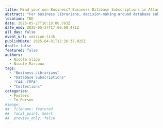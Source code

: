 ```yaml
---
title: Mind your own Business? Business Database Subscriptions in Atlantic Canadian Postsecondary Libraries
abstract: "For business librarians, decision-making around database subscriptions can prove complex. Decisions made in the past, possibly by now-retired librarians, have a huge influence on what an institution offers. How can librarians be sure these past decisions reflect what is best for their libraries’ futures? This project analyses the business database holdings of Council of Atlantic Academic Libraries/ Conseil des Bibliothèques Postsecondaires de l’Atlantique (CAAL-CBPA) member libraries and national comparison schools to determine which business databases are most popular in our region. Our goal is to provide business librarians, especially early career librarians, data-based insights into collections decision making."
location: TBD
date: 2025-05-27T16:10:00.763Z
date_end: 2025-05-27T17:00:00.471Z
all_day: false
event_url: session-link
publishDate: 2025-04-01T12:36:37.825Z
draft: false
featured: false
authors:
  - Nicole Slipp
  - Nicole Marcoux
tags:
  - "Business Librarians"
  - "Database Subscriptions"
  - "CAAL-CBPA"
  - "Collections"
categories:
  - Posters
  - In-Person
#image:
##  filename: featured
##  focal_point: Smart
##  preview_only: false
---
```

